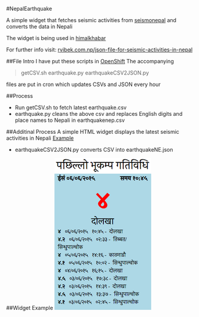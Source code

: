 #NepalEarthquake

A simple widget that fetches seismic activities from [seismonepal](http://www.seismonepal.gov.np) and converts the data in Nepali

The widget is being used in [himalkhabar](http://www.himalkhabar.com)

For further info visit: [rvibek.com.np/json-file-for-seismic-activities-in-nepal](http://rvibek.com.np/json-file-for-seismic-activities-in-nepal/) 

##File Intro
I have put these scripts in [OpenShift](http://openshift.com) The accompanying 

>getCSV.sh 
>earthquake.py
>earthquakeCSV2JSON.py

files are put in cron which updates CSVs and JSON every hour

##Process
* Run getCSV.sh to fetch latest earthquake.csv
* earthquake.py cleans the above csv and replaces English digits and place names to Nepali in earthquakenep.csv

##Additinal Process
A simple HTML widget displays the latest seismic activities in Nepali [Example](https://app-weather.rhcloud.com/data/earthquake/)
* earthquakeCSV2JSON.py converts CSV into earthquakeNE.json

##Widget Example
![NepalEarthquake Widget](https://github.com/rvibek/NepalEarthquake/blob/master/images/NepalEarthquake_Widget.png)